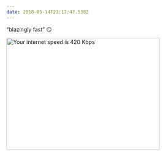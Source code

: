 ```yaml
---
date: 2018-05-14T23:17:47.538Z
---
```

“blazingly fast” 😏

<img src="/img/notes/blazingly-fast.png" srcset="/img/notes/blazingly-fast@2x.png 2x" alt="Your internet speed is 420 Kbps" width="400" height="294">
